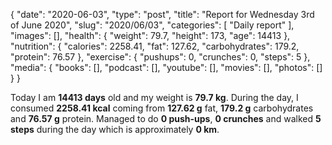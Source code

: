 {
    "date": "2020-06-03",
    "type": "post",
    "title": "Report for Wednesday 3rd of June 2020",
    "slug": "2020\/06\/03",
    "categories": [
        "Daily report"
    ],
    "images": [],
    "health": {
        "weight": 79.7,
        "height": 173,
        "age": 14413
    },
    "nutrition": {
        "calories": 2258.41,
        "fat": 127.62,
        "carbohydrates": 179.2,
        "protein": 76.57
    },
    "exercise": {
        "pushups": 0,
        "crunches": 0,
        "steps": 5
    },
    "media": {
        "books": [],
        "podcast": [],
        "youtube": [],
        "movies": [],
        "photos": []
    }
}

Today I am <strong>14413 days</strong> old and my weight is <strong>79.7 kg</strong>. During the day, I consumed <strong>2258.41 kcal</strong> coming from <strong>127.62 g</strong> fat, <strong>179.2 g</strong> carbohydrates and <strong>76.57 g</strong> protein. Managed to do <strong>0 push-ups</strong>, <strong>0 crunches</strong> and walked <strong>5 steps</strong> during the day which is approximately <strong>0 km</strong>.